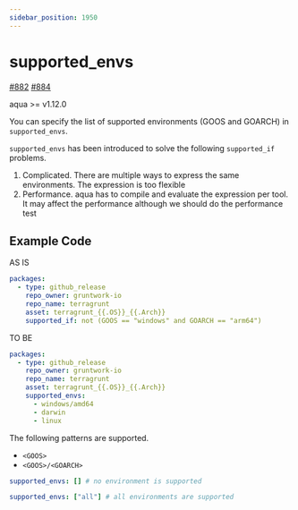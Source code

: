 ```yaml
---
sidebar_position: 1950
---
```


# supported_envs

[#882](https://github.com/aquaproj/aqua/issues/882) [#884](https://github.com/aquaproj/aqua/pull/884)

aqua >= v1.12.0

You can specify the list of supported environments (GOOS and GOARCH) in `supported_envs`.

`supported_envs` has been introduced to solve the following `supported_if` problems.

1. Complicated. There are multiple ways to express the same environments. The expression is too flexible 
1. Performance. aqua has to compile and evaluate the expression per tool. It may affect the performance although we should do the performance test

## Example Code

AS IS

```yaml
packages:
  - type: github_release
    repo_owner: gruntwork-io
    repo_name: terragrunt
    asset: terragrunt_{{.OS}}_{{.Arch}}
    supported_if: not (GOOS == "windows" and GOARCH == "arm64")
```

TO BE

```yaml
packages:
  - type: github_release
    repo_owner: gruntwork-io
    repo_name: terragrunt
    asset: terragrunt_{{.OS}}_{{.Arch}}
    supported_envs:
      - windows/amd64
      - darwin
      - linux
```

The following patterns are supported.

* `<GOOS>`
* `<GOOS>/<GOARCH>`

```yaml
supported_envs: [] # no environment is supported
```

```yaml
supported_envs: ["all"] # all environments are supported
```
